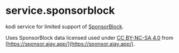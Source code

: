 # service.sponsorblock

kodi service for limited support of [SponsorBlock](https://sponsor.ajay.app/).

Uses SponsorBlock data licensed used under
[CC BY-NC-SA 4.0](https://creativecommons.org/licenses/by-nc-sa/4.0/)
from [https://sponsor.ajay.app/](https://sponsor.ajay.app/).

